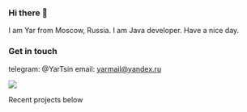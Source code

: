 ### Hi there 👋
I am Yar from Moscow, Russia. I am Java developer. Have a nice day.

### Get in touch
telegram: @YarTsin email: yarmail@yandex.ru

![](https://komarev.com/ghpvc/?username=yarmail)

Recent projects below

<!--
**yarmail/yarmail** is a ✨ _special_ ✨ repository because its `README.md` (this file) appears on your GitHub profile.

Here are some ideas to get you started:

- 🔭 I’m currently working on ...
- 🌱 I’m currently learning ...
- 👯 I’m looking to collaborate on ...
- 🤔 I’m looking for help with ...
- 💬 Ask me about ...
- 📫 How to reach me: ...
- 😄 Pronouns: ...
- ⚡ Fun fact: ...
-->
